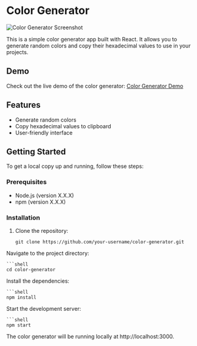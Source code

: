 # Color Generator

![Color Generator Screenshot](screenshot.png)

This is a simple color generator app built with React. It allows you to generate random colors and copy their hexadecimal values to use in your projects.

## Demo

Check out the live demo of the color generator: [Color Generator Demo](https://your-username.github.io/color-generator)

## Features

- Generate random colors
- Copy hexadecimal values to clipboard
- User-friendly interface

## Getting Started

To get a local copy up and running, follow these steps:

### Prerequisites

- Node.js (version X.X.X)
- npm (version X.X.X)

### Installation

1. Clone the repository:

   ```shell
   git clone https://github.com/your-username/color-generator.git
Navigate to the project directory:

    ```shell
    cd color-generator

Install the dependencies:

    ```shell
    npm install
Start the development server:

    ```shell
    npm start
The color generator will be running locally at http://localhost:3000.




